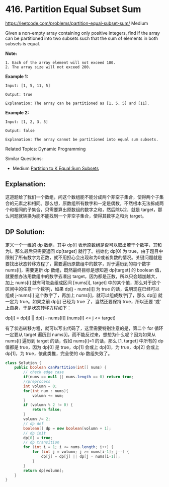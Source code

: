 # 416. Partition Equal Subset Sum
<https://leetcode.com/problems/partition-equal-subset-sum/>
Medium

Given a non-empty array containing only positive integers, find if the array can be partitioned into two subsets such that the sum of elements in both subsets is equal.

**Note:**

    1. Each of the array element will not exceed 100.
    2. The array size will not exceed 200.
 
**Example 1:**

    Input: [1, 5, 11, 5]

    Output: true

    Explanation: The array can be partitioned as [1, 5, 5] and [11].
 

**Example 2:**

    Input: [1, 2, 3, 5]

    Output: false

    Explanation: The array cannot be partitioned into equal sum subsets.

Related Topics: Dynamic Programming

Similar Questions: 
* Medium [Partition to K Equal Sum Subsets](https://leetcode.com/problems/partition-to-k-equal-sum-subsets/)

## Explanation: 

这道题给了我们一个数组，问这个数组能不能分成两个非空子集合，使得两个子集合的元素之和相同。那么想，原数组所有数字和一定是偶数，不然根本无法拆成两个和相同的子集合，只需要算出原数组的数字之和，然后除以2，就是 target，那么问题就转换为能不能找到一个非空子集合，使得其数字之和为 target。


## DP Solution: 

定义一个一维的 dp 数组，其中 dp[i] 表示原数组是否可以取出若干个数字，其和为i。那么最后只需要返回 dp[target] 就行了。初始化 dp[0] 为 true，由于题目中限制了所有数字为正数，就不用担心会出现和为0或者负数的情况。关键问题就是要找出状态转移方程了，需要遍历原数组中的数字，对于遍历到的每个数字 nums[i]，需要更新 dp 数组，既然最终目标是想知道 dp[target] 的 boolean 值，就要想办法用数组中的数字去凑出 target，因为都是正数，所以只会越加越大，加上 nums[i] 就有可能会组成区间 [nums[i], target] 中的某个值，那么对于这个区间中的任意一个数字j，如果 dp[j - nums[i]] 为 true 的话，说明现在已经可以组成 j-nums[i] 这个数字了，再加上 nums[i]，就可以组成数字j了，那么 dp[j] 就一定为 true。如果之前 dp[j] 已经为 true 了，当然还要保持 true，所以还要 ‘或’ 上自身，于是状态转移方程如下：

dp[j] = dp[j] || dp[j - nums[i]]         (nums[i] <= j <= target)

有了状态转移方程，就可以写出代码了，这里需要特别注意的是，第二个 for 循环一定要从 target 遍历到 nums[i]，而不能反过来，想想为什么呢？因为如果从 nums[i] 遍历到 target 的话，假如 nums[i]=1 的话，那么 [1, target] 中所有的 dp 值都是 true，因为 dp[0] 是 true，dp[1] 会或上 dp[0]，为 true，dp[2] 会或上 dp[1]，为 true，依此类推，完全使的 dp 数组失效了。

```java
class Solution {
    public boolean canPartition(int[] nums) {
        // check edge case
        if(nums == null || nums.length == 0) return true;
        //preprocess
        int volumn = 0;
        for(int num : nums){
            volumn += num;
        }
        if (volumn % 2 != 0) {
            return false;
        }
        volumn /= 2;
        // dp def
        boolean[] dp = new boolean[volumn + 1];
        // dp init
        dp[0] = true;
        // dp transition
        for (int i = 1; i <= nums.length; i++) {
            for (int j = volumn; j >= nums[i-1]; j--) {
                dp[j] = dp[j] || dp[j - nums[i-1]];
            }
        }
        return dp[volumn];
    }
}
```